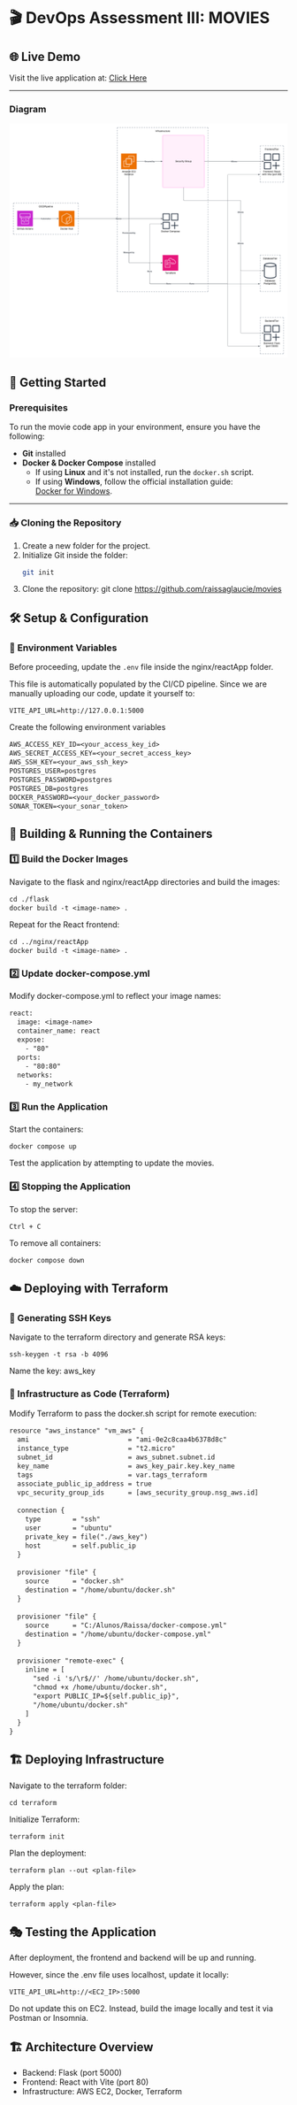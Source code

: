 # 🎬 DevOps Assessment III: MOVIES

## 🌐 Live Demo

Visit the live application at: [Click Here](http://3.144.120.244)

---

### Diagram

  <img src="nginx/reactApp/src/diagram.png" alt="CI/CD Pipeline Workflow">



## 🚀 Getting Started

### Prerequisites

To run the movie code app in your environment, ensure you have the following:

- **Git** installed
- **Docker & Docker Compose** installed  
  - If using **Linux** and it's not installed, run the `docker.sh` script.
  - If using **Windows**, follow the official installation guide:  
    [Docker for Windows](https://docs.docker.com/desktop/setup/install/windows-install/).

---

### 📥 Cloning the Repository

1. Create a new folder for the project.
2. Initialize Git inside the folder:
   ```sh
   git init
   ```
3. Clone the repository:
git clone https://github.com/raissaglaucie/movies


## 🛠️ Setup & Configuration

### 🔧 Environment Variables
Before proceeding, update the `.env` file inside the nginx/reactApp folder.

This file is automatically populated by the CI/CD pipeline.
Since we are manually uploading our code, update it yourself to:

```
VITE_API_URL=http://127.0.0.1:5000
```

Create the following environment variables

```env
AWS_ACCESS_KEY_ID=<your_access_key_id>
AWS_SECRET_ACCESS_KEY=<your_secret_access_key>
AWS_SSH_KEY=<your_aws_ssh_key>
POSTGRES_USER=postgres
POSTGRES_PASSWORD=postgres
POSTGRES_DB=postgres
DOCKER_PASSWORD=<your_docker_password>
SONAR_TOKEN=<your_sonar_token>

```
   
## 🐳 Building & Running the Containers
### 1️⃣ Build the Docker Images

Navigate to the flask and nginx/reactApp directories and build the images:
```
cd ./flask
docker build -t <image-name> .
```

Repeat for the React frontend:
```
cd ../nginx/reactApp
docker build -t <image-name> .
```

### 2️⃣ Update docker-compose.yml

Modify docker-compose.yml to reflect your image names:

```
react:
  image: <image-name>
  container_name: react
  expose:
    - "80"
  ports:
    - "80:80"
  networks:
    - my_network
```

### 3️⃣ Run the Application

Start the containers:
```
docker compose up
```

Test the application by attempting to update the movies.

### 4️⃣ Stopping the Application

To stop the server:

```
Ctrl + C
```
To remove all containers:

```
docker compose down
```

## ☁️ Deploying with Terraform

### 🔑 Generating SSH Keys
Navigate to the terraform directory and generate RSA keys:
```
ssh-keygen -t rsa -b 4096
```
Name the key: aws_key
### 🔨 Infrastructure as Code (Terraform)
Modify Terraform to pass the docker.sh script for remote execution:

```
resource "aws_instance" "vm_aws" {
  ami                         = "ami-0e2c8caa4b6378d8c"
  instance_type               = "t2.micro"
  subnet_id                   = aws_subnet.subnet.id
  key_name                    = aws_key_pair.key.key_name
  tags                        = var.tags_terraform
  associate_public_ip_address = true
  vpc_security_group_ids      = [aws_security_group.nsg_aws.id]

  connection {
    type        = "ssh"
    user        = "ubuntu"
    private_key = file("./aws_key")
    host        = self.public_ip
  }

  provisioner "file" {
    source      = "docker.sh"
    destination = "/home/ubuntu/docker.sh"
  }

  provisioner "file" {
    source      = "C:/Alunos/Raissa/docker-compose.yml"
    destination = "/home/ubuntu/docker-compose.yml"
  }

  provisioner "remote-exec" {
    inline = [
      "sed -i 's/\r$//' /home/ubuntu/docker.sh",
      "chmod +x /home/ubuntu/docker.sh",
      "export PUBLIC_IP=${self.public_ip}",
      "/home/ubuntu/docker.sh"
    ]
  }
}
```

## 🏗️ Deploying Infrastructure
Navigate to the terraform folder:
```
cd terraform
```
Initialize Terraform:
```
terraform init
```
Plan the deployment:
```
terraform plan --out <plan-file>
```
Apply the plan:
```
terraform apply <plan-file>
```
## 🎭 Testing the Application

After deployment, the frontend and backend will be up and running.

However, since the .env file uses localhost, update it locally:

```
VITE_API_URL=http://<EC2_IP>:5000
```
Do not update this on EC2.
Instead, build the image locally and test it via Postman or Insomnia.

## 🏗️ Architecture Overview

- Backend: Flask (port 5000)
- Frontend: React with Vite (port 80)
- Infrastructure: AWS EC2, Docker, Terraform


